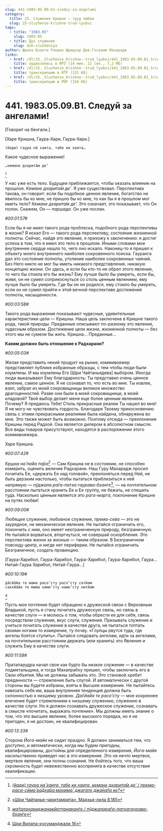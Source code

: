 ```yaml
---
slug: 441-1983-05-09-b1-sleduj-za-angelami
category:
  title: 25. Служение Кришне — труд любви
  slug: 25-sluzhenie-krishne-trud-lyubvi
tags:
  - title: "1983.05"
    slug: 1983-05
  - title: Дух служения
    slug: duh-sluzheniya
author: Шрила Бхакти Ракшак Шридхар Дев-Госвами Махарадж
links:
  - href: /dl/25._Sluzhenie_Krishne--trud_lyubvi/441_1983.05.09.B1_SridharMj_Sleduy_za_angelami.mp3
    title: аудиозапись в MP3 (14 мин. 21 сек., 7,2 МБ)
  - href: /dl/25._Sluzhenie_Krishne--trud_lyubvi/441_1983.05.09.B1_SridharMj_Sleduy_za_angelami.rtf
    title: транскрипцию в RTF (131 КБ)
  - href: /dl/25._Sluzhenie_Krishne--trud_lyubvi/441_1983.05.09.B1_SridharMj_Sleduy_za_angelami.pdf
    title: транскрипцию в PDF (156 КБ)
---
```


# 441. 1983.05.09.B1. Следуй за ангелами!

[Говорит на бенгали.]

[Харе Кришна, Гаура-Хари, Гаура-Хари.]

    (йади) гаура на̄ хаита, табе ки хаита…

Какое чудесное выражение!

    …кемане дхарита̄м де’
[^_ftn1]

У нас уже есть тело. Будущее приближается, чтобы оказать влияние на прошлое. *Кемане дхарита̄м де’*. Я уже существовал. Перспектива такова, он говорит: если бы подобное ценное явление, богатство не явилось бы ко мне, не пришло бы ко мне, то как бы я в прошлом мог иметь тело? *Кемане дхарита̄м де’.* Это означает, это показывает, что Он полон. Скажем, Он — *паршада*. Он уже послан.

*#00:01:57#*

Если бы я не имел такого рода проблеска, подобного рода перспективы в жизни? Я искал Его — такого рода перспективу, состояние жизненной полноты. Сейчас, найдя это явление, я прихожу к заключению: я достиг успеха в том, что я имел это тело в прошлом. Иными словами мое внутреннее сердце нашло то, чего оно искало. Наконец-то я пришел к объекту моего внутреннего наиболее сокровенного поиска. Гауранга дал это состояние полноты, утоление наиболее сокровенных чаяний. Без Него никто не мог бы иметь никакого представления, никакую концепцию жизни. Он здесь, и если бы кто-то не обрел этого явление, то чего бы стоила его бы жизнь? Ему лучше было бы умереть, если бы, живя, он не сумел соприкоснуться со столь ценным явлением, ему лучше было бы умереть. Где бы он ни родился, ему стоило бы умереть, если он не сумел прийти к этой вечной перспективе достижения полноты, насыщенности.

*#00:03:58#*

Такого рода выражения показывают чудесные, удивительные характеристики цели — Кришны. Наша цель заключена в Кришне такого рода, такой природы. Преданные описывают по-разному это явление, чудесным образом. Достижение цели жизни, жизненной полноты — без этого мы не сумели бы жить. Кришна… Преданные…

**Каким должно быть отношение к Радхарани?**

*#00:05:03#*

Желая представить некий продукт на рынке, коммивояжер представляет публике избранные образцы, с тем чтобы люди были изумлены. И мы изумлены Его [Шри Чайтаньядева] выбором. Иногда люди выказывают Ему благодарность: Ты представил очень ценное явление, самое ценное. Я не сознавал то, что есть во мне. Ты извлек, взял, забрал из моей сокровищницы великое множество драгоценностей. Разве они были в моей сокровищнице, в моей кладовой? Твой выбор делает меня еще более ценным явлением. Почему? Я предаюсь Тебе! Столь прекрасные реалии Ты нашел во мне! Я не могу не чувствовать гордость. Благодаря Твоему прикосновению связь с этими прекрасными реалиями была найдена, обнаружена во мне. Это также может быть возможно. Поэтому отсюда — преклонение Кришны перед Радхой. Она является дилером в абсолютном смысле. Все виды товаров присутствуют, находятся в распоряжении этого коммивояжера.

Харе Кришна.

*#00:07:42#*

*Кр̣ш̣н̣а на̄ па̄йа па̄ра*[^_ftn2] — Сам Кришна не в состоянии, не способен измерить, оценить величие Радхарани. Наш Гуру Махарадж просил почитать Ее, «держать Ее над головой», преклоняться перед Ней, не быть дерзким настолько, чтобы пытаться приблизиться к ней напрямую — *пӯджала ра̄га-патха гаурава-бхан̇ге*[^_ftn3], — на почтительном расстоянии пытаться хранить Ее и Ее группу, не бежать, не спешить туда. Насколько ценным является это *рага-марга*, поклонение Кришне на путях любви!

*#00:09:00#*

Любящее служение, любовное служение, *према-сева* — это не заурядное, не механическое явление. Не пытайся ограничить его, покончить с ним, оно имеет неограниченную природу, безграничную. Не пытайся ворваться, вторгнуться, не совершай оскорбления. Это перспектива жизни за жизнью — таким образом. В Безграничном повсюду центр, и нигде нет периферии. Не пытайся ограничить Безграничное, создать провинцию.

[Гаура-Харибол, Гаура-Харибол, Гаура-Харибол, Гаура-Харибол, Гаура… Нитай-Гаура Харибол, Нитай-Гаура…]

*#00:10:19#*

    да̄сйа̄йа те мама расo’сту расo’сту сатйам
    сакхйа̄йа те мама намo’сту намo’сту нитйам̇
[^_ftn4]

Пусть мое почтение будет обращено к дружеской связи с Верховным Владыкой, пусть я стану почитать дружескую связь, но связь в качестве слуги — я молюсь о том, чтобы обрести ее для себя, связь посредством служения, вкус слуги, служения. Призывать служение и учиться почитать служение в качестве друга, не пытаться топтать своими ногами то измерение, ту почву. «Глупцы рвутся туда, где ангелы боятся ступить». Пытайся следовать ангелам, идти за ангелами, на почтительном расстоянии держать (или хранить) это Явление и служить Ему в качестве слуги.

*#00:11:58#*

Пратапарудра начал свое как будто бы низкое служение — в качестве подметальщика, и тогда Махапрабху пришел, чтобы заключить его в Свои объятия. Мы не должны забывать это. Это становой хребет преданности — стремление быть слугой. И автоматически с другой стороны вы будете избраны, взяты в Высшее измерение. Не пытайтесь навязать себя им, ваша внутренняя тенденция должна быть склонностью к низшему уровню. *Да̄сйа̄йа те расo’сту* — мое искреннее влечение будет стремлением к низшему служению, служению в качестве слуги. Но я должен сознавать дружеское служение, сознавать в смысле «почитать, выражать почтение». Мы должны иметь знание о том, что это высшее явление, более высокого порядка, но я не пригоден, я не достоин, не квалифицирован.

*#00:13:33#*

Сторона *Йога-майи* не сидит праздно. Я должен заниматься тем, что доступно, и автоматически, когда мы будем пригодны, квалифицированы, достойны для определенного измерения, *Йога-майя* насильственно приведет нас в это измерение. Это не нечто мертвое, мертвое явление, они полны сознания. Не бойтесь того, что ваша скромность будет невежественно воспринята в качестве отсутствия квалификации.



[^_ftn1]: [*(йади) гаура на̄ хаита, табе ки хаита, кемане дхарита̄м де’ / према-раса-сӣма̄ ра̄дха̄ра махима̄, джагате джа̄на̄та ке?*](../notes/shloka/jadi-gaura-na-haita-tabe.md)

[^_ftn2]: [«Шри Чайтанья-чаритамрита», Мадхья-лила 8.185](../notes/shri-chajtanya-charitamrita-madhya-lila/shri-chajtanya-charitamrita-madhya-lila-8-185.md)

[^_ftn3]: [*ма̄талахариджанакӣрттанаран̇ге / пӯджалара̄га-патхагаурава-бхан̇ге*](../notes/shloka/matalaharidzhanakjorttanarange-pudzhalaraga-pathagaurava-bhange.md)

[^_ftn4]: [Шри Вилапа-кусуманджали 16](../notes/shri-vilapa-kusumandzhali/shri-vilapa-kusumandzhali-16.md)
